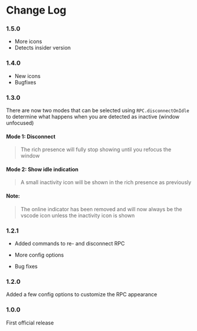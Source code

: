 # Change Log

### 1.5.0

- More icons
- Detects insider version

### 1.4.0

- New icons
- Bugfixes

### 1.3.0

There are now two modes that can be selected using `RPC.disconnectOnIdle` to determine what happens when you are detected as inactive (window unfocused)

#### Mode 1: Disconnect

> The rich presence will fully stop showing until you refocus the window

#### Mode 2: Show idle indication

> A small inactivity icon will be shown in the rich presence as previously

#### Note:

> The online indicator has been removed and will now always be the vscode icon unless the inactivity icon is shown

### 1.2.1

- Added commands to re- and disconnect RPC

- More config options

- Bug fixes

### 1.2.0

Added a few config options to customize the RPC appearance

### 1.0.0

First official release
